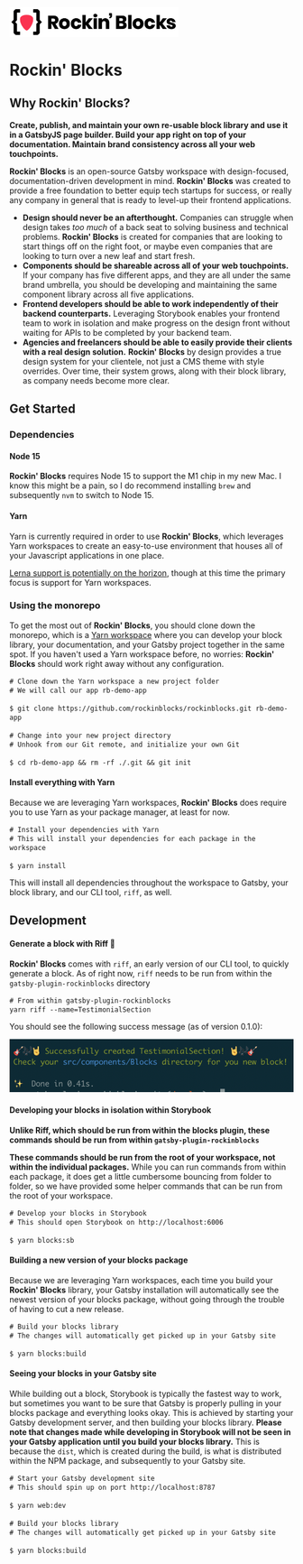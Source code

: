 <img src="./media/rockinblocks-logo.svg" width="300" />

# Rockin' Blocks

## Why Rockin' Blocks?

<a href="#why-rockinblocks"></a>

**Create, publish, and maintain your own re-usable block library and use it in a GatsbyJS page builder. Build your app right on top of your documentation. Maintain brand consistency across all your web touchpoints.**

**Rockin' Blocks** is an open-source Gatsby workspace with design-focused, documentation-driven development in mind. **Rockin' Blocks** was created to provide a free foundation to better equip tech startups for success, or really any company in general that is ready to level-up their frontend applications.

- **Design should never be an afterthought.** Companies can struggle when design takes _too much_ of a back seat to solving business and technical problems. **Rockin' Blocks** is created for companies that are looking to start things off on the right foot, or maybe even companies that are looking to turn over a new leaf and start fresh.
- **Components should be shareable across all of your web touchpoints.** If your company has five different apps, and they are all under the same brand umbrella, you should be developing and maintaining the same component library across all five applications.
- **Frontend developers should be able to work independently of their backend counterparts.** Leveraging Storybook enables your frontend team to work in isolation and make progress on the design front without waiting for APIs to be completed by your backend team.
- **Agencies and freelancers should be able to easily provide their clients with a real design solution.** **Rockin' Blocks** by design provides a true design system for your clientele, not just a CMS theme with style overrides. Over time, their system grows, along with their block library, as company needs become more clear. 


## Get Started

<a href="#get-started"></a>

### Dependencies

#### Node 15

**Rockin' Blocks** requires Node 15 to support the M1 chip in my new Mac. I know this might be a pain, so I do recommend installing `brew` and subsequently `nvm` to switch to Node 15.

#### Yarn

Yarn is currently required in order to use **Rockin' Blocks**, which leverages Yarn workspaces to create an easy-to-use environment that houses all of your Javascript applications in one place.

[Lerna support is potentially on the horizon](https://github.com/rockinblocks/rockinblocks/issues/27), though at this time the primary focus is support for Yarn workspaces.

### Using the monorepo

To get the most out of **Rockin' Blocks**, you should clone down the monorepo, which is a [Yarn workspace](https://classic.yarnpkg.com/en/docs/workspaces/) where you can develop your block library, your documentation, and your Gatsby project together in the same spot. If you haven't used a Yarn workspace before, no worries: **Rockin' Blocks** should work right away without any configuration.

```
# Clone down the Yarn workspace a new project folder
# We will call our app rb-demo-app

$ git clone https://github.com/rockinblocks/rockinblocks.git rb-demo-app

# Change into your new project directory
# Unhook from our Git remote, and initialize your own Git

$ cd rb-demo-app && rm -rf ./.git && git init

```

#### Install everything with Yarn

Because we are leveraging Yarn workspaces, **Rockin' Blocks** does require you to use Yarn as your package manager, at least for now.

```
# Install your dependencies with Yarn
# This will install your dependencies for each package in the workspace

$ yarn install
```

This will install all dependencies throughout the workspace to Gatsby, your block library, and our CLI tool, `riff`, as well.

## Development

#### Generate a block with Riff 🎸

**Rockin' Blocks** comes with `riff`, an early version of our CLI tool, to quickly generate a block. As of right now, `riff` needs to be run from within the `gatsby-plugin-rockinblocks` directory 

```
# From within gatsby-plugin-rockinblocks
yarn riff --name=TestimonialSection
```

You should see the following success message (as of version 0.1.0):

![riff CLI success message](./media/successful-riff.png)

#### Developing your blocks in isolation within Storybook

**Unlike Riff, which should be run from within the blocks plugin, these commands should be run from within `gatsby-plugin-rockinblocks`**

**These commands should be run from the root of your workspace, not within the individual packages.** While you can run commands from within each package, it does get a little cumbersome bouncing from folder to folder, so we have provided some helper commands that can be run from the root of your workspace.

```
# Develop your blocks in Storybook
# This should open Storybook on http://localhost:6006

$ yarn blocks:sb
```
#### Building a new version of your blocks package

Because we are leveraging Yarn workspaces, each time you build your **Rockin' Blocks** library, your Gatsby installation will automatically see the newest version of your blocks package, without going through the trouble of having to cut a new release.

```
# Build your blocks library
# The changes will automatically get picked up in your Gatsby site

$ yarn blocks:build
```

#### Seeing your blocks in your Gatsby site

While building out a block, Storybook is typically the fastest way to work, but sometimes you want to be sure that Gatsby is properly pulling in your blocks package and everything looks okay. This is achieved by starting your Gatsby development server, and then building your blocks library. **Please note that changes made while developing in Storybook will not be seen in your Gatsby application until you build your blocks library.** This is because the `dist`, which is created during the build, is what is distributed within the NPM package, and subsequently to your Gatsby site.

```
# Start your Gatsby development site
# This should spin up on port http://localhost:8787

$ yarn web:dev

# Build your blocks library
# The changes will automatically get picked up in your Gatsby site

$ yarn blocks:build
```

